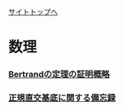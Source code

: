 [サイトトップへ](https://gainencomphand.pages.dev)

# 数理

### [Bertrandの定理の証明概略](https://gainencomphand.pages.dev/scimath/sm01)
### [正規直交基底に関する備忘録](https://gainencomphand.pages.dev/scimath/sm02)